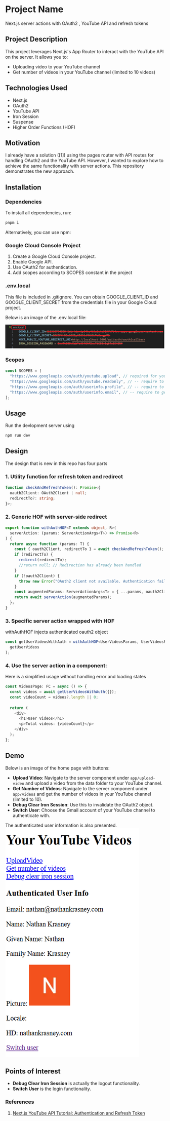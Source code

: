 
<h1>Project Name</h1>
 Next.js server actions with OAuth2 , YouTube API and refresh tokens 

<h2>Project Description</h2>
This project leverages Next.js's App Router to interact with the YouTube API on the server. It allows you to:
<ul>
<li>Uploading video to your YouTube channel</li>
<li>Get number of videos in your YouTube channel (limited to 10 videos)</li>
</ul>

<h2>Technologies Used</h2> 
<ul> 
<li>Next.js</li> 
<li>OAuth2</li> 
<li>YouTube API</li> 
<li>Iron Session</li> 
<li>Suspense</li> 
<li>Higher Order Functions (HOF)</li> 
</ul>

<h2>Motivation</h2>
I already have a solution (<a id='reference1'>[1]</a>) using the pages router with API routes for handling OAuth2 and the YouTube API. However, I wanted to explore how to achieve the same functionality with server actions. This repository demonstrates the new approach.


<h2>Installation</h2>

<h3>Dependencies</h3>
To install all dependencies, run:

```ts
pnpm i
``` 

Alternatively, you can use npm:

<h3>Google Cloud Console Project</h3>
  <ol>
    <li>Create a Google Cloud Console project.</li>
    <li>Enable Google API.</li>
    <li>Use OAuth2 for authentication.</li>
    <li>Add scopes according to SCOPES constant in the project</li>
  </ol>

 
<h3>.env.local</h3>
This file is included in .gitignore. You can obtain GOOGLE_CLIENT_ID and GOOGLE_CLIENT_SECRET from the credentials file in your Google Cloud project.

Below is an image of the .env.local file:

<img src='./figs/env-local.png'/>

<h3>Scopes</h3>

```ts
const SCOPES = [
  "https://www.googleapis.com/auth/youtube.upload", // required for youtube.videos.insert and youtube.thumbnails.set,
  "https://www.googleapis.com/auth/youtube.readonly", // -- require to get video list
  "https://www.googleapis.com/auth/userinfo.profile", // -- require to get user profile
  "https://www.googleapis.com/auth/userinfo.email", // -- require to get user email
];
```


<h2>Usage</h2>
Run the devlopment server using

```bash
npm run dev
```

<h2>Design</h2>
The design that is new in this repo has four parts  

<h3>1. Utility function for refresh token and redirect</h3>

```ts
function checkAndRefreshToken(): Promise<{
  oauth2Client: OAuth2Client | null;
  redirectTo?: string;
}>;
```

<h3>2. Generic HOF with server-side redirect</h3>

```ts
export function withAuthHOF<T extends object, R>(
  serverAction: (params: ServerActionArgs<T>) => Promise<R>
) {
  return async function (params: T) {
    const { oauth2Client, redirectTo } = await checkAndRefreshToken();
    if (redirectTo) {
      redirect(redirectTo);
      //return null; // Redirection has already been handled
    }
    if (!oauth2Client) {
      throw new Error("OAuth2 client not available. Authentication failed but missing redirectTo");
    }
    const augmentedParams: ServerActionArgs<T> = { ...params, oauth2Client };
    return await serverAction(augmentedParams);
  };
}
```

<h3>3. Specific server action wrapped with HOF</h3>
withAuthHOF injects authenticated oauth2 object  

```ts
const getUserVideosWithAuth = withAuthHOF<UserVideosParams, UserVideosResult>(
  getUserVideos
);
```

<h3>4. Use the server action in a component:</h3>
Here is a simplified usage without handling error and loading states

```ts
const VideosPage: FC = async () => {
  const videos = await getUserVideosWithAuth({});
  const videoCount = videos?.length || 0;

  return (
    <div>
      <h1>User Videos</h1>
      <p>Total videos: {videoCount}</p>
    </div>
  );
};
```


<h2>Demo</h2>

Below is an image of the home page with buttons:

<ul> <li><strong>Upload Video</strong>: Navigate to the server component under <code>app/upload-video</code> and upload a video from the data folder to your YouTube channel.</li> 
<li><strong>Get Number of Videos</strong>: Navigate to the server component under <code>app/videos</code> and get the number of videos in your YouTube channel (limited to 10).</li> 
<li><strong>Debug Clear Iron Session</strong>: Use this to invalidate the OAuth2 object.</li> 
<li><strong>Switch User</strong>: Choose the Gmail account of your YouTube channel to authenticate with.</li> 
</ul> The authenticated user information is also presented.

<img src='./figs/index.png'/>

 
<h2>Points of Interest</h2>
<ul> <li><strong>Debug Clear Iron Session</strong> is actually the logout functionality.</li> <li><strong>Switch User</strong> is the login functionality.</li> </ul>

<h3>References</h3>
<ol> <li id='reference1'><a href='https://www.youtube.com/watch?v=jD6u7X2rYew'>Next.js YouTube API Tutorial: Authentication and Refresh Token</a></li> </ol>

